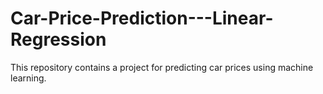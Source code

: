 # Car-Price-Prediction---Linear-Regression
This repository contains a project for predicting car prices using machine learning. 
